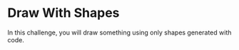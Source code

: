 # Draw With Shapes

In this challenge, you will draw something using only shapes generated with code.

